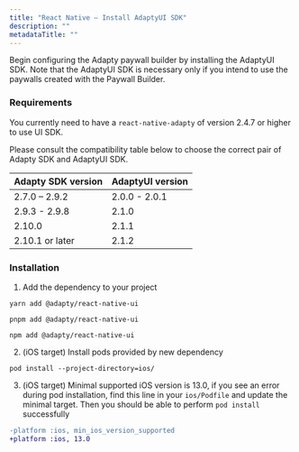```yaml
---
title: "React Native — Install AdaptyUI SDK"
description: ""
metadataTitle: ""
---
```


Begin configuring the Adapty paywall builder by installing the AdaptyUI SDK. Note that the AdaptyUI SDK is necessary only if you intend to use the paywalls created with the Paywall Builder.

### Requirements

You currently need to have a `react-native-adapty` of version 2.4.7 or higher to use UI SDK.

Please consult the compatibility table below to choose the correct pair of Adapty SDK and AdaptyUI SDK.

| Adapty SDK version | AdaptyUI version |
| :----------------- | :--------------- |
| 2.7.0 – 2.9.2      | 2.0.0 - 2.0.1    |
| 2.9.3 - 2.9.8      | 2.1.0            |
| 2.10.0             | 2.1.1            |
| 2.10.1 or later    | 2.1.2            |

### Installation

1. Add the dependency to your project

```shell title="yarn"
yarn add @adapty/react-native-ui
```
```shell title="pnpm"
pnpm add @adapty/react-native-ui
```
```shell title="npm"
npm add @adapty/react-native-ui
```

2. (iOS target) Install pods provided by new dependency

```shell title="Shell"
pod install --project-directory=ios/
```

3. (iOS target) Minimal supported iOS version is 13.0, if you see an error during pod installation, find this line in your `ios/Podfile` and update the minimal target. Then you should be able to perform `pod install` successfully

```diff title="Podfile"
-platform :ios, min_ios_version_supported
+platform :ios, 13.0
```